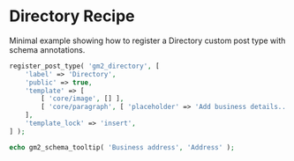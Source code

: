 # Directory Recipe

Minimal example showing how to register a Directory custom post type with schema annotations.

```php
register_post_type( 'gm2_directory', [
    'label' => 'Directory',
    'public' => true,
    'template' => [
        [ 'core/image', [] ],
        [ 'core/paragraph', [ 'placeholder' => 'Add business details...' ] ],
    ],
    'template_lock' => 'insert',
] );

echo gm2_schema_tooltip( 'Business address', 'Address' );
```
